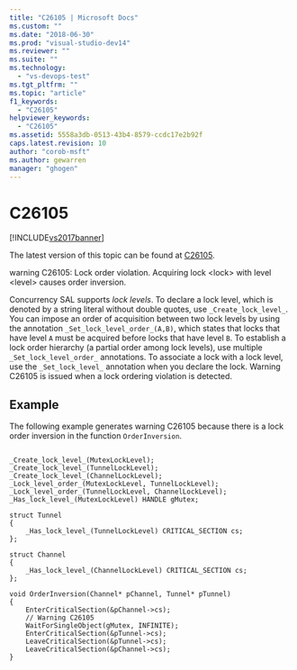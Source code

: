 ```yaml
---
title: "C26105 | Microsoft Docs"
ms.custom: ""
ms.date: "2018-06-30"
ms.prod: "visual-studio-dev14"
ms.reviewer: ""
ms.suite: ""
ms.technology: 
  - "vs-devops-test"
ms.tgt_pltfrm: ""
ms.topic: "article"
f1_keywords: 
  - "C26105"
helpviewer_keywords: 
  - "C26105"
ms.assetid: 5558a3db-0513-43b4-8579-ccdc17e2b92f
caps.latest.revision: 10
author: "corob-msft"
ms.author: gewarren
manager: "ghogen"
---
```

# C26105
[!INCLUDE[vs2017banner](../includes/vs2017banner.md)]

The latest version of this topic can be found at [C26105](https://docs.microsoft.com/visualstudio/code-quality/c26105).  
  
warning C26105: Lock order violation. Acquiring lock \<lock> with level \<level> causes order inversion.  
  
 Concurrency SAL supports *lock levels*. To declare a lock level, which is denoted by a string literal without double quotes, use `_Create_lock_level_`. You can impose an order of acquisition between two lock levels by using the annotation `_Set_lock_level_order_(A,B)`, which states that locks that have level `A` must be acquired before locks that have level `B`. To establish a lock order hierarchy (a partial order among lock levels), use multiple `_Set_lock_level_order_` annotations. To associate a lock with a lock level, use the `_Set_lock_level_` annotation when you declare the lock. Warning C26105 is issued when a lock ordering violation is detected.  
  
## Example  
 The following example generates warning C26105 because there is a lock order inversion in the function `OrderInversion`.  
  
```  
  
_Create_lock_level_(MutexLockLevel);  
_Create_lock_level_(TunnelLockLevel);  
_Create_lock_level_(ChannelLockLevel);  
_Lock_level_order_(MutexLockLevel, TunnelLockLevel);  
_Lock_level_order_(TunnelLockLevel, ChannelLockLevel);  
_Has_lock_level_(MutexLockLevel) HANDLE gMutex;  
  
struct Tunnel   
{  
    _Has_lock_level_(TunnelLockLevel) CRITICAL_SECTION cs;  
};  
  
struct Channel   
{  
    _Has_lock_level_(ChannelLockLevel) CRITICAL_SECTION cs;  
};  
  
void OrderInversion(Channel* pChannel, Tunnel* pTunnel)   
{  
    EnterCriticalSection(&pChannel->cs);   
    // Warning C26105  
    WaitForSingleObject(gMutex, INFINITE);   
    EnterCriticalSection(&pTunnel->cs);  
    LeaveCriticalSection(&pTunnel->cs);  
    LeaveCriticalSection(&pChannel->cs);  
}  
  
```



